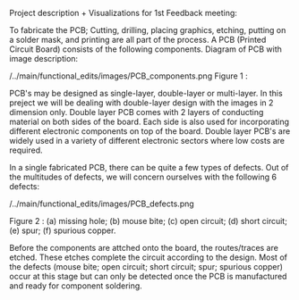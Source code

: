 Project description + Visualizations for 1st Feedback meeting:

To fabricate the PCB; Cutting, drilling, placing graphics, etching, putting on a solder mask, and printing are all part of the process.
A PCB (Printed Circuit Board) consists of the following components.
Diagram of PCB with image description:

/../main/functional_edits/images/PCB_components.png
<picture>
<source media="(prefers-color-scheme: light)" srcset="https://github.com/wfaiza/PCB_Defects_Detection/blob/functional_edits/images/PCB_defects.png">
</picture>
Figure 1 : 

PCB's may be designed as single-layer, double-layer or multi-layer. In this preject we will be dealing with double-layer design with the images in 2 dimension only.
Double layer PCB comes with 2 layers of conducting material on both sides of the board. Each side is also used for incorporating different electronic components on top of the board. 
Double layer PCB's are widely used in a variety of different electronic sectors where low costs are required.

In a single fabricated PCB, there can be quite a few types of defects. Out of the multitudes of defects, we will concern ourselves with the following 6 defects:

/../main/functional_edits/images/PCB_defects.png

Figure 2 : (a) missing hole; (b) mouse bite; (c) open circuit; (d) short circuit; (e) spur; (f) spurious copper.

Before the components are attched onto the board, the routes/traces are etched. These etches complete the circuit according to the design. 
Most of the defects (mouse bite; open circuit; short circuit; spur; spurious copper) occur at this stage but can only be detected once the PCB is manufactured and ready for component soldering.





